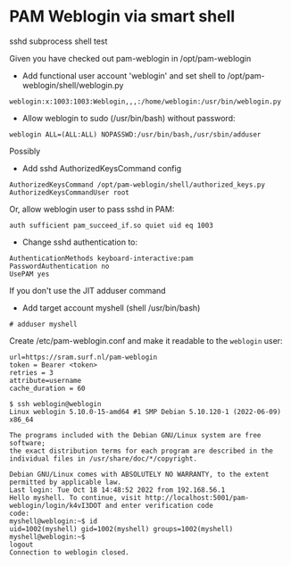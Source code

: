 # PAM Weblogin via smart shell
sshd subprocess shell test

Given you have checked out pam-weblogin in /opt/pam-weblogin

- Add functional user account 'weblogin' and set shell to /opt/pam-weblogin/shell/weblogin.py

```weblogin:x:1003:1003:Weblogin,,,:/home/weblogin:/usr/bin/weblogin.py```

- Allow weblogin to sudo (/usr/bin/bash) without password:

```weblogin ALL=(ALL:ALL) NOPASSWD:/usr/bin/bash,/usr/sbin/adduser```

Possibly
- Add sshd AuthorizedKeysCommand config

```
AuthorizedKeysCommand /opt/pam-weblogin/shell/authorized_keys.py
AuthorizedKeysCommandUser root
```
Or, allow weblogin user to pass sshd in PAM:
```
auth sufficient pam_succeed_if.so quiet uid eq 1003
```
- Change sshd authentication to:
```
AuthenticationMethods keyboard-interactive:pam
PasswordAuthentication no
UsePAM yes
```

If you don't use the JIT adduser command
- Add target account myshell (shell /usr/bin/bash)

```
# adduser myshell
```

Create /etc/pam-weblogin.conf and make it readable to the ```weblogin``` user:
```
url=https://sram.surf.nl/pam-weblogin
token = Bearer <token>
retries = 3
attribute=username
cache_duration = 60
```
```
$ ssh weblogin@weblogin
Linux weblogin 5.10.0-15-amd64 #1 SMP Debian 5.10.120-1 (2022-06-09) x86_64

The programs included with the Debian GNU/Linux system are free software;
the exact distribution terms for each program are described in the
individual files in /usr/share/doc/*/copyright.

Debian GNU/Linux comes with ABSOLUTELY NO WARRANTY, to the extent
permitted by applicable law.
Last login: Tue Oct 18 14:48:52 2022 from 192.168.56.1
Hello myshell. To continue, visit http://localhost:5001/pam-weblogin/login/k4vI3DOT and enter verification code
code:
myshell@weblogin:~$ id
uid=1002(myshell) gid=1002(myshell) groups=1002(myshell)
myshell@weblogin:~$
logout
Connection to weblogin closed.
```
